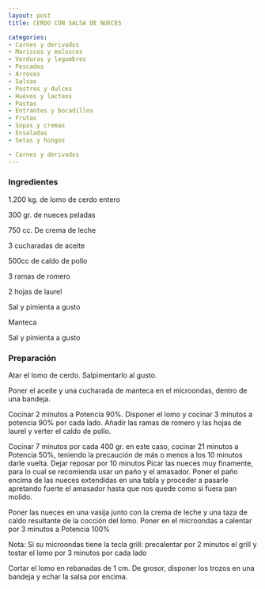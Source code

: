 ```yaml
---
layout: post
title: CERDO CON SALSA DE NUECES

categories:
- Carnes y derivados
- Mariscos y moluscos
- Verduras y legumbres
- Pescados
- Arroces
- Salsas
- Postres y dulces
- Huevos y lacteos
- Pastas
- Entrantes y bocadillos
- Frutas
- Sopas y cremas
- Ensaladas
- Setas y hongos

- Carnes y derivados
---
```

<h3>Ingredientes</h3>
1.200 kg. de lomo de cerdo entero

300 gr. de nueces peladas

750 cc. De crema de leche

3 cucharadas de aceite

500cc de caldo de pollo

3 ramas de romero

2 hojas de laurel

Sal y pimienta a gusto

Manteca

Sal y pimienta a gusto

<h3>Preparación</h3>
Atar el lomo de cerdo. Salpimentarlo al gusto.

Poner el aceite y una cucharada de manteca en el microondas, dentro de una bandeja.

Cocinar 2 minutos a Potencia 90%. Disponer el lomo y cocinar 3 minutos a potencia 90% por cada lado. Añadir las ramas de romero y las hojas de laurel y verter el caldo de pollo.

Cocinar 7 minutos por cada 400 gr. en este caso, cocinar 21 minutos a Potencia 50%, teniendo la precaución de más o menos a los 10 minutos darle vuelta. Dejar reposar por 10 minutos Picar las nueces muy finamente, para lo cual se recomienda usar un paño y el amasador. Poner el paño encima de las nueces extendidas en una tabla y proceder a pasarle apretando fuerte el amasador hasta que nos quede como si fuera pan molido.

Poner las nueces en una vasija junto con la crema de leche y una taza de caldo resultante de la cocción del lomo. Poner en el microondas a calentar por 3 minutos a Potencia 100%

Nota: Si su microondas tiene la tecla grill: precalentar por 2 minutos el grill y tostar el lomo por 3 minutos por cada lado

Cortar el lomo en rebanadas de 1 cm. De grosor, disponer los trozos en una bandeja y echar la salsa por encima.

